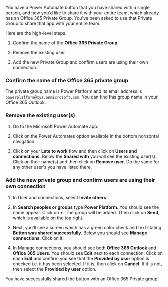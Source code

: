 You have a Power Automate button that you have shared with a single
person, and now you'd like to share it with your entire team, which
already has an Office 365 Private Group. You've been asked to use that
Private Group to share that app with your entire team.

Here are the high-level steps.

1.  Confirm the name of the **Office 365 Private Group**.

1.  Remove the existing user.

1.  Add the new Private Group and confirm users are using their own
    connection.

### Confirm the name of the Office 365 private group

The private group name is Power Platform and its email address is
```powerplatform@xyz.onmicrosoft.com```. You can find this group name in
your Office 365 Outlook.

### Remove the existing user(s)

1.  Go to the Microsoft Power Automate app.

1.  Click on the Power Automates option available in the bottom
    horizontal navigation.

1.  Click on your **Late to work** flow and then click on **Users and
    connections**. Below the **Shared with** you will see the existing
    user(s). Click on their name(s) and then click on **Remove user**. Do
    the same for any other user's you have listed there.

### Add the new private group and confirm users are using their own connection

1.  In User and connections, select **Invite others**.

1.  In **Search peoples or groups** type **Power Platform**. You
    should see the name appear. Click on **+**. The group will be added.
    Then click on **Send,** which is available on the top right.

1.  Next, you'll see a screen which has a green color check
    and text stating **Button was shared successfully**. Below you
    should see **Manage connections**. Click on it.

1.  In Manage connections, you should see both **Office 365 Outlook** and
    **Office 365 Users**. You should see **Edit** next to each
    connection. Click on each **Edit** and confirm you see that the 
    **Provided by user** option is checked i.e. it has been selected. 
    If it is, then click on **Cancel**. If it is not, then select the 
    **Provided by user** option.

You have successfully shared the button with an Office 365 Private
group!
